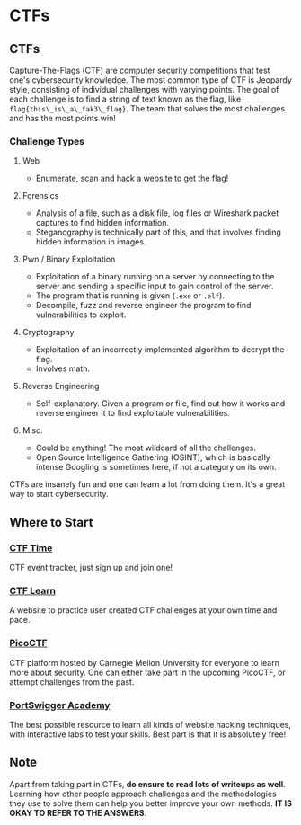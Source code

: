 # CTFs

## CTFs

Capture-The-Flags (CTF) are computer security competitions that test one's cybersecurity knowledge. The most common type of CTF is Jeopardy style, consisting of individual challenges with varying points. The goal of each challenge is to find a string of text known as the flag, like `flag{this\_is\_a\_fak3\_flag}`.  The team that solves the most challenges and has the most points win!

### Challenge Types

1. Web
   * Enumerate, scan and hack a website to get the flag!

2. Forensics
   * Analysis of a file, such as a disk file, log files or Wireshark packet captures to find hidden information.
   * Steganography is technically part of this, and that involves finding hidden information in images.

3. Pwn / Binary Exploitation
   * Exploitation of a binary running on a server by connecting to the server and sending a specific input to gain control of the server.
   * The program that is running  is given (`.exe` or `.elf`).
   * Decompile, fuzz and reverse engineer the program to find vulnerabilities to exploit.

4. Cryptography
   * Exploitation of an incorrectly implemented algorithm to decrypt the flag.
   * Involves math.

5. Reverse Engineering
   * Self-explanatory. Given a program or file, find out how it works and reverse engineer it to find exploitable vulnerabilities.&#x20;

6. Misc.
   * Could be anything! The most wildcard of all the challenges.&#x20;
   * Open Source Intelligence Gathering (OSINT), which is basically intense Googling is sometimes  here, if not a category on its own. 

CTFs are insanely fun and one can learn a lot from doing them. It's a great way to start cybersecurity.

## Where to Start

### [CTF Time](ctfs.md#https-ctftime.org-ctftime)

CTF event tracker, just sign up and join one!

### [CTF Learn](ctfs.md#ctf-learn-https-ctflearn.com)

A website to practice user created CTF challenges at your own time and pace.

### [**PicoCTF**](https://portswigger.net/web-security)

CTF platform hosted by Carnegie Mellon University for everyone to learn more about security. One can either take part in the upcoming PicoCTF, or attempt challenges from the past.

### [PortSwigger Academy](https://portswigger.net/web-security)

The best possible resource to learn all kinds of website hacking techniques, with interactive labs to test your skills. Best part is that it is absolutely free!

## Note

Apart from taking part in CTFs, **do ensure to read lots of writeups as well**. Learning how other people approach challenges and the methodologies they use to solve them can help you better improve your own methods. **IT IS OKAY TO REFER TO THE ANSWERS**.
